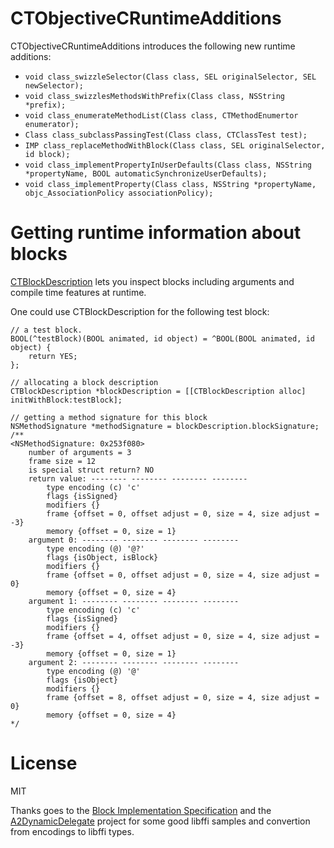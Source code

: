 CTObjectiveCRuntimeAdditions
============================

CTObjectiveCRuntimeAdditions introduces the following new runtime additions:

* `void class_swizzleSelector(Class class, SEL originalSelector, SEL newSelector);`
* `void class_swizzlesMethodsWithPrefix(Class class, NSString *prefix);`
* `void class_enumerateMethodList(Class class, CTMethodEnumertor enumerator);`
* `Class class_subclassPassingTest(Class class, CTClassTest test);`
* `IMP class_replaceMethodWithBlock(Class class, SEL originalSelector, id block);`
* `void class_implementPropertyInUserDefaults(Class class, NSString *propertyName, BOOL automaticSynchronizeUserDefaults);`
* `void class_implementProperty(Class class, NSString *propertyName, objc_AssociationPolicy associationPolicy);`


Getting runtime information about blocks
============================
[CTBlockDescription](https://github.com/ebf/CTObjectiveCRuntimeAdditions/blob/master/CTObjectiveCRuntimeAdditions/CTObjectiveCRuntimeAdditions/CTBlockDescription.h) lets you inspect blocks including arguments and compile time features at runtime.

One could use CTBlockDescription for the following test block:

``` objc
// a test block.
BOOL(^testBlock)(BOOL animated, id object) = ^BOOL(BOOL animated, id object) {
    return YES;
};

// allocating a block description
CTBlockDescription *blockDescription = [[CTBlockDescription alloc] initWithBlock:testBlock];

// getting a method signature for this block
NSMethodSignature *methodSignature = blockDescription.blockSignature;
/**
<NSMethodSignature: 0x253f080>
    number of arguments = 3
    frame size = 12
    is special struct return? NO
    return value: -------- -------- -------- --------
        type encoding (c) 'c'
        flags {isSigned}
        modifiers {}
        frame {offset = 0, offset adjust = 0, size = 4, size adjust = -3}
        memory {offset = 0, size = 1}
    argument 0: -------- -------- -------- --------
        type encoding (@) '@?'
        flags {isObject, isBlock}
        modifiers {}
        frame {offset = 0, offset adjust = 0, size = 4, size adjust = 0}
        memory {offset = 0, size = 4}
    argument 1: -------- -------- -------- --------
        type encoding (c) 'c'
        flags {isSigned}
        modifiers {}
        frame {offset = 4, offset adjust = 0, size = 4, size adjust = -3}
        memory {offset = 0, size = 1}
    argument 2: -------- -------- -------- --------
        type encoding (@) '@'
        flags {isObject}
        modifiers {}
        frame {offset = 8, offset adjust = 0, size = 4, size adjust = 0}
        memory {offset = 0, size = 4}
*/
```

License
============================
MIT

Thanks goes to the [Block Implementation Specification](http://clang.llvm.org/docs/Block-ABI-Apple.html) and the [A2DynamicDelegate](https://github.com/pandamonia/A2DynamicDelegate) project for some good libffi samples and convertion from encodings to libffi types.
